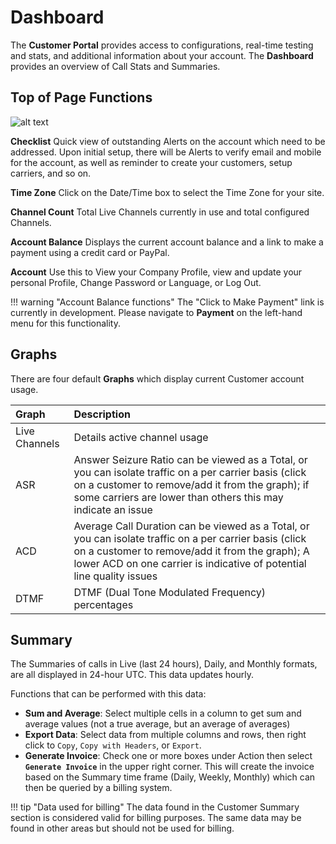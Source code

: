 # Dashboard
The **Customer Portal** provides access to configurations, real-time testing and stats, and additional information about your account. The **Dashboard** provides an overview of Call Stats and Summaries.

## Top of Page Functions
![alt text][cp-dash]

**Checklist** Quick view of outstanding Alerts on the account which need to be addressed. Upon initial setup, there will be Alerts to verify email and mobile for the account, as well as reminder to create your customers, setup carriers, and so on. 

**Time Zone** Click on the Date/Time box to select the Time Zone for your site. 

**Channel Count** Total Live Channels currently in use and total configured Channels.

**Account Balance** Displays the current account balance and a link to make a payment using a credit card or PayPal. 

**Account** Use this to View your Company Profile, view and update your personal Profile, Change Password or Language, or Log Out.


!!! warning "Account Balance functions"
    The "Click to Make Payment" link is currently in development. Please navigate to **Payment** on the left-hand menu for this functionality. 


## Graphs
There are four default **Graphs** which display current Customer account usage. 

|Graph|Description |
|:------------|:-------------------------------------------------|
|Live Channels |Details active channel usage|
|ASR |Answer Seizure Ratio can be viewed as a Total, or you can isolate traffic on a per carrier basis (click on a customer to remove/add it from the graph); if some carriers are lower than others this may indicate an issue|
|ACD|Average Call Duration can be viewed as a Total, or you can isolate traffic on a per carrier basis (click on a customer to remove/add it from the graph); A lower ACD on one carrier is indicative of potential line quality issues|
|DTMF |DTMF (Dual Tone Modulated Frequency) percentages|

## Summary 
The Summaries of calls in Live (last 24 hours), Daily, and Monthly formats, are all displayed in 24-hour UTC. This data updates hourly. 

Functions that can be performed with this data:

+ **Sum and Average**: Select multiple cells in a column to get sum and average values (not a true average, but an average of averages)
+ **Export Data**: Select data from multiple columns and rows, then right click to `Copy`, `Copy with Headers`, or `Export`.
+ **Generate Invoice**: Check one or more boxes under Action then select **`Generate Invoice`** in the upper right corner. This will create the invoice based on the Summary time frame (Daily, Weekly, Monthly) which can then be queried by a billing system.  

!!! tip "Data used for billing"
    The data found in the Customer Summary section is considered valid for billing purposes. The same data may be found in other areas but should not be used for billing.

[cp-dash]: /customer-portal/img/cp-dash.png "Top of Page"
